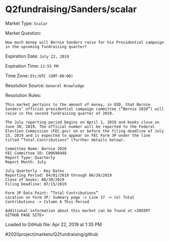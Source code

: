 # Q2fundraising/Sanders/scalar

Market Type: `Scalar`

Market Question: 
```
How much money will Bernie Sanders raise for his Presidential campaign in the upcoming fundraising quarter? 
```

Expiration Date: `July 22, 2019`

Expiration Time: `11:55 PM`

Time Zone: `Etc/UTC (GMT-00:00)`

Resolution Source: `General Knowledge`

Resolution Rules: 
```
This market pertains to the amount of money, in USD, that Bernie Sanders’ official presidential campaign committee (“Bernie 2020”) will raise in the second fundraising quarter of 2019. 

The July reporting period begins on April 1, 2019 and books close on June 30, 2019. The official number will be reported to the Federal Election Commission (FEC.gov) on or before the filing deadline of July 15, 2019 and is expected to appear on FEC Form 3P under the line titled “Total Contributions” (further details below). 

Committee Name: Bernie 2020 
FEC Committee ID: C00696948 
Report Type: Quarterly
Report Month: July

July Quarterly - Key Dates
Reporting Period: 04/01/2019 through 06/30/2019
Close of books: 06/30/2019
Filing Deadline: 07/15/2019

Form 3P Data Point: “Total Contributions” 
Location on Form 3P: Summary page -> Line 17 -> (e) Total Contributions -> Column A This Period 

Additional information about this market can be found at <INSERT GITHUB PAGE SITE>

```


Loaded to GitHub file: Apr 22, 2019 at 1:35 PM

#2020project/markets/Q2fundraising/github



